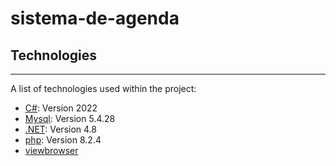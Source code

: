 # sistema-de-agenda
## Technologies
***
A list of technologies used within the project:
* [C#]((https://visualstudio.microsoft.com/es/downloads/)): Version 2022
* [Mysql](https://example.com): Version 5.4.28
* [.NET](https://example.com): Version 4.8
* [php](https://example.com): Version 8.2.4
* [viewbrowser](https://example.com)
